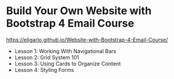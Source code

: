 # Build Your Own Website with Bootstrap 4 Email Course

https://eligarlo.github.io/Website-with-Bootstrap-4-Email-Course/

- Lesson 1: Working With Navigational Bars
- Lesson 2: Grid System 101
- Lesson 3: Using Cards to Organize Content
- Lesson 4: Styling Forms
